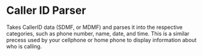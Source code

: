 # Caller ID Parser
Takes CallerID data (SDMF, or MDMF) and parses it into the respective categories, such as phone number, name, date, and time. This is a similar precess used by your cellphone
or home phone to display information about who is calling.
